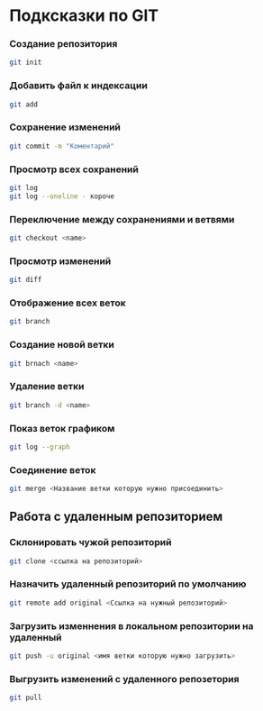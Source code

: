 # Подксказки по GIT
### Создание репозитория
```sh
git init
```
### Добавить файл к  индексации
```sh
git add
```
### Сохранение изменений
```sh
git commit -m "Коментарий"
```
### Просмотр всех сохранений
```sh
git log
git log --oneline - короче
```
### Переключение между сохранениями и ветвями
```sh
git checkout <name>
```
### Просмотр изменений
```sh
git diff
```
### Отображение всех веток 
```sh
git branch
```
### Создание новой ветки
```sh
git brnach <name>
```
### Удаление ветки 
```sh 
git branch -d <name>
```
### Показ веток графиком
```sh
git log --graph
```
### Соединение веток
```sh
git merge <Название ветки которую нужно присоединить>
```
## Работа с удаленным репозиторием

### Склонировать чужой репозиторий
```sh
git clone <ссылка на репозиторий>
```
### Назначить удаленный репозиторий по умолчанию
```sh
git remote add original <Ссылка на нужный репозиторий>
```
### Загрузить изменнения в локальном репозитории на удаленный
```sh
git push -u original <имя ветки которую нужно загрузить>
```
### Выгрузить изменений с удаленного репозетория
```sh
git pull
```
